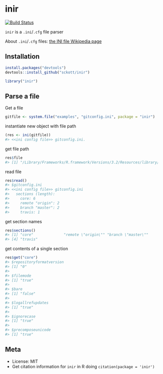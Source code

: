 inir
=====



[![Build Status](https://api.travis-ci.org/sckott/inir.png?branch=master)](https://travis-ci.org/sckott/inir)

`inir` is a `.ini`/`.cfg` file parser

About `.ini`/`.cfg` files: [the INI file Wikipedia page](https://en.wikipedia.org/wiki/INI_file)

## Installation


```r
install.packages("devtools")
devtools::install_github("sckott/inir")
```


```r
library("inir")
```

## Parse a file

Get a file


```r
gitfile <- system.file("examples", "gitconfig.ini", package = "inir")
```

instantiate new object with file path


```r
(res <- ini(gitfile))
#> <<ini config file>> gitconfig.ini.
```

get file path


```r
res$file
#> [1] "/Library/Frameworks/R.framework/Versions/3.2/Resources/library/inir/examples/gitconfig.ini"
```

read file


```r
res$read()
#> $gitconfig.ini
#> <<ini config file>> gitconfig.ini
#>   sections (length): 
#>     core: 6
#>     remote "origin": 2
#>     branch "master": 2
#>     travis: 1
```

get section names


```r
res$sections()
#> [1] "core"              "remote \"origin\"" "branch \"master\""
#> [4] "travis"
```

get contents of a single section


```r
res$get("core")
#> $repositoryformatversion
#> [1] "0"
#> 
#> $filemode
#> [1] "true"
#> 
#> $bare
#> [1] "false"
#> 
#> $logallrefupdates
#> [1] "true"
#> 
#> $ignorecase
#> [1] "true"
#> 
#> $precomposeunicode
#> [1] "true"
```

## Meta

* License: MIT
* Get citation information for `inir` in R doing `citation(package = 'inir')`

